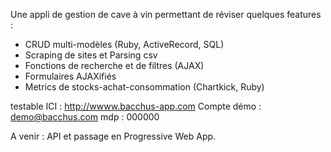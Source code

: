 Une appli de gestion de cave à vin permettant de réviser quelques features :
- CRUD multi-modèles (Ruby, ActiveRecord, SQL)
- Scraping de sites et Parsing csv
- Fonctions de recherche et de filtres (AJAX)
- Formulaires AJAXifiés
- Metrics de stocks-achat-consommation (Chartkick, Ruby)

testable ICI : http://wwww.bacchus-app.com
Compte démo : demo@bacchus.com
mdp : 000000


A venir : API et passage en Progressive Web App.

